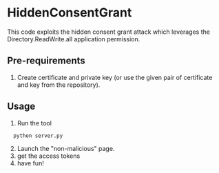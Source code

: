 # HiddenConsentGrant

This code exploits the hidden consent grant attack which leverages the Directory.ReadWrite.all application permission.

## Pre-requirements
1. Create certificate and private key (or use the given pair of certificate and key from the repository).

## Usage

1. Run the tool
```
  python server.py
```

2. Launch the "non-malicious" page.
3. get the access tokens
4. have fun!
